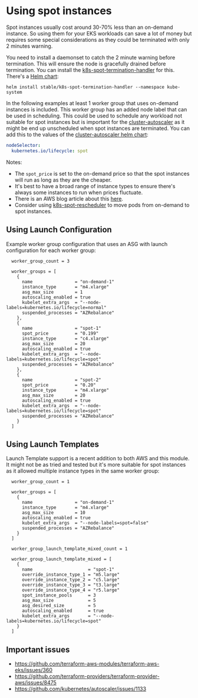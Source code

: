 # Using spot instances

Spot instances usually cost around 30-70% less than an on-demand instance. So using them for your EKS workloads can save a lot of money but requires some special considerations as they could be terminated with only 2 minutes warning.

You need to install a daemonset to catch the 2 minute warning before termination. This will ensure the node is gracefully drained before termination. You can install the [k8s-spot-termination-handler](https://github.com/kube-aws/kube-spot-termination-notice-handler) for this. There's a [Helm chart](https://github.com/helm/charts/tree/master/stable/k8s-spot-termination-handler):

```
helm install stable/k8s-spot-termination-handler --namespace kube-system
```

In the following examples at least 1 worker group that uses on-demand instances is included. This worker group has an added node label that can be used in scheduling. This could be used to schedule any workload not suitable for spot instances but is important for the [cluster-autoscaler](https://github.com/kubernetes/autoscaler/tree/master/cluster-autoscaler) as it might be end up unscheduled when spot instances are terminated. You can add this to the values of the [cluster-autoscaler helm chart](https://github.com/helm/charts/tree/master/stable/cluster-autoscaler):

```yaml
nodeSelector:
  kubernetes.io/lifecycle: spot
```

Notes:

- The `spot_price` is set to the on-demand price so that the spot instances will run as long as they are the cheaper.
- It's best to have a broad range of instance types to ensure there's always some instances to run when prices fluctuate.
- There is an AWS blog article about this [here](https://aws.amazon.com/blogs/compute/run-your-kubernetes-workloads-on-amazon-ec2-spot-instances-with-amazon-eks/).
- Consider using [k8s-spot-rescheduler](https://github.com/pusher/k8s-spot-rescheduler) to move pods from on-demand to spot instances.

## Using Launch Configuration

Example worker group configuration that uses an ASG with launch configuration for each worker group:

```hcl
  worker_group_count = 3

  worker_groups = [
    {
      name                = "on-demand-1"
      instance_type       = "m4.xlarge"
      asg_max_size        = 1
      autoscaling_enabled = true
      kubelet_extra_args  = "--node-labels=kubernetes.io/lifecycle=normal"
      suspended_processes = "AZRebalance"
    },
    {
      name                = "spot-1"
      spot_price          = "0.199"
      instance_type       = "c4.xlarge"
      asg_max_size        = 20
      autoscaling_enabled = true
      kubelet_extra_args  = "--node-labels=kubernetes.io/lifecycle=spot"
      suspended_processes = "AZRebalance"
    },
    {
      name                = "spot-2"
      spot_price          = "0.20"
      instance_type       = "m4.xlarge"
      asg_max_size        = 20
      autoscaling_enabled = true
      kubelet_extra_args  = "--node-labels=kubernetes.io/lifecycle=spot"
      suspended_processes = "AZRebalance"
    }
  ]
```

## Using Launch Templates

Launch Template support is a recent addition to both AWS and this module. It might not be as tried and tested but it's more suitable for spot instances as it allowed multiple instance types in the same worker group:

```hcl
  worker_group_count = 1

  worker_groups = [
    {
      name                = "on-demand-1"
      instance_type       = "m4.xlarge"
      asg_max_size        = 10
      autoscaling_enabled = true
      kubelet_extra_args  = "--node-labels=spot=false"
      suspended_processes = "AZRebalance"
    }
  ]

  worker_group_launch_template_mixed_count = 1

  worker_group_launch_template_mixed = [
    {
      name                     = "spot-1"
      override_instance_type_1 = "m5.large"
      override_instance_type_2 = "c5.large"
      override_instance_type_3 = "t3.large"
      override_instance_type_4 = "r5.large"
      spot_instance_pools      = 3
      asg_max_size             = 5
      asg_desired_size         = 5
      autoscaling_enabled      = true
      kubelet_extra_args       = "--node-labels=kubernetes.io/lifecycle=spot"
    }
  ]
```

## Important issues

- https://github.com/terraform-aws-modules/terraform-aws-eks/issues/360
- https://github.com/terraform-providers/terraform-provider-aws/issues/8475
- https://github.com/kubernetes/autoscaler/issues/1133
